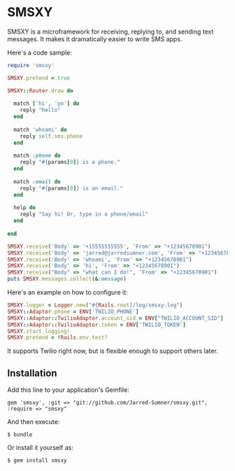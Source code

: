 # SMSXY

SMSXY is a microframework for receiving, replying to, and sending text messages. It makes it dramatically easier to write SMS apps. 

Here's a code sample:

```ruby
require 'smsxy'

SMSXY.pretend = true

SMSXY::Router.draw do
    
  match ['hi', 'yo'] do
    reply "hello"
  end
  
  match 'whoami' do
    reply self.sms.phone
  end
  
  match :phone do
    reply "#{params[0]} is a phone."
  end
  
  match :email do
    reply "#{params[0]} is an email."
  end
  
  help do
    reply "Say hi! Or, type in a phone/email"
  end
    
end

SMSXY.receive('Body' => '+15555555555', 'From' => "+12345678901")
SMSXY.receive('Body' => 'jarred@jarredsumner.com', 'From' => "+12345678901")
SMSXY.receive('Body' => 'whoami', 'From' => "+12345678901")
SMSXY.receive('Body' => 'hi', 'From' => "+12345678901")
SMSXY.receive("Body" => "what can I do!", 'From' => "+12345678901")
puts SMSXY.messages.collect(&:message)

```

Here's an example on how to configure it:
```ruby
SMSXY.logger = Logger.new("#{Rails.root}/log/smsxy.log")
SMSXY::Adaptor.phone = ENV['TWILIO_PHONE']
SMSXY::Adaptor::TwilioAdaptor.account_sid = ENV["TWILIO_ACCOUNT_SID"]
SMSXY::Adaptor::TwilioAdaptor.token = ENV['TWILIO_TOKEN']
SMSXY.start_logging!
SMSXY.pretend = !Rails.env.test?
```

It supports Twilio right now, but is flexible enough to support others later.


## Installation

Add this line to your application's Gemfile:

    gem 'smsxy', :git => "git://github.com/Jarred-Sumner/smsxy.git", :require => "smsxy"

And then execute:

    $ bundle

Or install it yourself as:

    $ gem install smsxy
